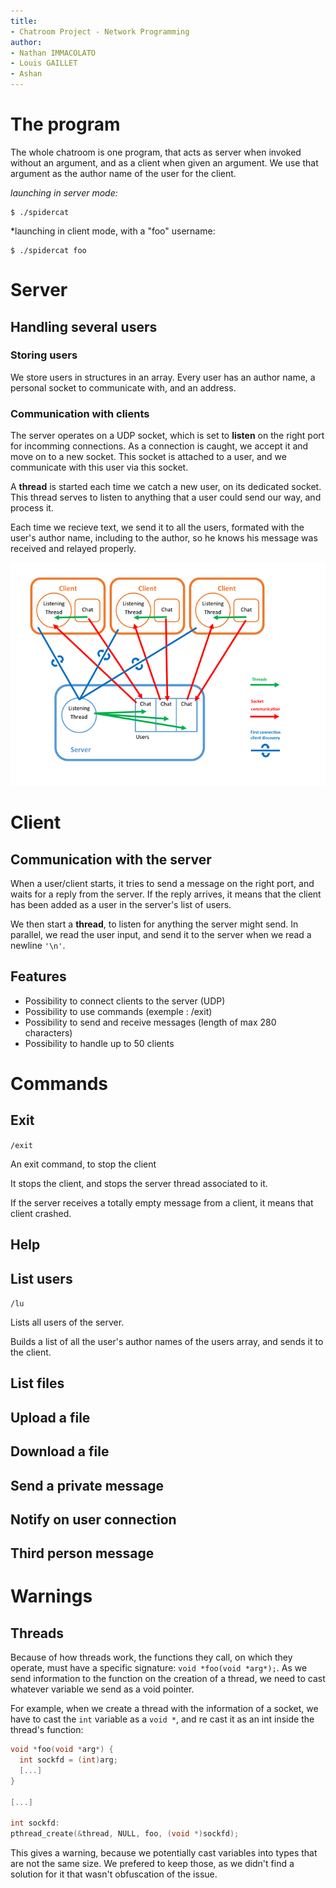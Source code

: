 ```yaml
---
title:
- Chatroom Project - Network Programming
author:
- Nathan IMMACOLATO
- Louis GAILLET
- Ashan
---
```


# The program

The whole chatroom is one program, that acts as server when invoked without an argument, and as a client when given an argument.
We use that argument as the author name of the user for the client.

*launching in server mode:*
```
$ ./spidercat
```

*launching in client mode, with a "foo" username:
```
$ ./spidercat foo
```

# Server

## Handling several users

### Storing users

We store users in structures in an array.
Every user has an author name, a personal socket to communicate with, and an address.

### Communication with clients

The server operates on a UDP socket, which is set to **listen** on the right port for incomming connections.
As a connection is caught, we accept it and move on to a new socket.
This socket is attached to a user, and we communicate with this user via this socket.

A **thread** is started each time we catch a new user, on its dedicated socket.
This thread serves to listen to anything that a user could send our way, and process it.

Each time we recieve text, we send it to all the users, formated with the user's author name, including to the author, so he knows his message was received and relayed properly.

![diagram](diagram.png)

# Client

## Communication with the server

When a user/client starts, it tries to send a message on the right port, and waits for a reply from the server.
If the reply arrives, it means that the client has been added as a user in the server's list of users.

We then start a **thread**, to listen for anything the server might send.
In parallel, we read the user input, and send it to the server when we read a newline `'\n'`.

## Features

- Possibility to connect clients to the server (UDP)
- Possibility to use commands (exemple : /exit)
- Possibility to send and receive messages (length of max 280 characters)
- Possibility to handle up to 50 clients

# Commands

## Exit

`/exit`

An exit command, to stop the client

It stops the client, and stops the server thread associated to it.

If the server receives a totally empty message from a client, it means that client crashed.

## Help

## List users

`/lu`

Lists all users of the server.

Builds a list of all the user's author names of the users array, and sends it to the client.

## List files

## Upload a file

## Download a file

## Send a private message

## Notify on user connection

## Third person message

# Warnings

## Threads

Because of how threads work, the functions they call, on which they operate, must have a specific signature: `void *foo(void *arg*);`.
As we send information to the function on the creation of a thread, we need to cast whatever variable we send as a void pointer.

For example, when we create a thread with the information of a socket, we have to cast the `int` variable as a `void *`, and re cast it as an int inside the thread's function:

```c
void *foo(void *arg*) {
  int sockfd = (int)arg;
  [...]
}

[...]

int sockfd:
pthread_create(&thread, NULL, foo, (void *)sockfd);
```

This gives a warning, because we potentially cast variables into types that are not the same size.
We prefered to keep those, as we didn't find a solution for it that wasn't obfuscation of the issue.
